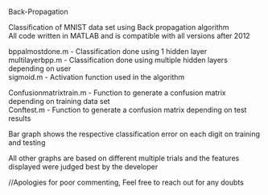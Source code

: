 Back-Propagation

Classification of MNIST data set using Back propagation algorithm   
All code written in MATLAB and is compatible with all versions after 2012

bppalmostdone.m - Classification done using 1 hidden layer   
multilayerbpp.m - Classification done using multiple hidden layers depending on user   
sigmoid.m - Activation function used in the algorithm   

Confusionmatrixtrain.m - Function to generate a confusion matrix depending on training data set     
Conftest.m - Function to generate a confusion matrix depending on test results   

Bar graph shows the respective classification error on each digit on training and testing   

All other graphs are based on different multiple trials and the features displayed were judged best by the developer   

//Apologies for poor commenting, Feel free to reach out for any doubts   
